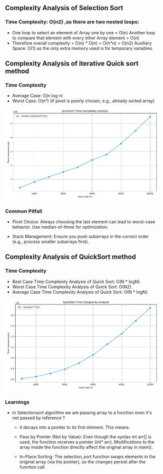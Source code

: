 ## Complexity Analysis of Selection Sort
### Time Complexity: O(n2) ,as there are two nested loops:

- One loop to select an element of Array one by one = O(n)
Another loop to compare that element with every other Array element = O(n)
- Therefore overall complexity = O(n) * O(n) = O(n*n) = O(n2)
Auxiliary Space: O(1) as the only extra memory used is for temporary variables.


## Complexity Analysis of iterative Quick sort method
### Time Complexity
- Average Case: O(n log n)
- Worst Case: O(n²) (if pivot is poorly chosen, e.g., already sorted array)

![Alt text](../plot/csv/iterative_quicksort.png) 

### Common Pitfall 
- Pivot Choice: Always choosing the last element can lead to worst-case behavior. Use median-of-three for optimization.

- Stack Management: Ensure you push subarrays in the correct order (e.g., process smaller subarrays first).


## Complexity Analysis of QuickSort method

### Time Complexity
- Best Case Time Complexity Analysis of Quick Sort: O(N * logN).
- Worst Case Time Complexity Analysis of Quick Sort: O(N2).
- Average Case Time Complexity Analysis of Quick Sort: O(N * logN).

![Alt text](../plot/csv/quicksort_plot.png)














### Learnings

- in Selectionsort algorithm we are passing array to a function even it's not passed by reference ?
  - it decays into a pointer to its first element. This means:
   - Pass by Pointer (Not by Value):
     Even though the syntax int arr[] is used, the function receives a pointer (int* arr). Modifications to the array inside the   function directly affect the original array in main().

   - In-Place Sorting:
     The selection_sort function swaps elements in the original array (via the pointer), so the changes persist after the function call.
